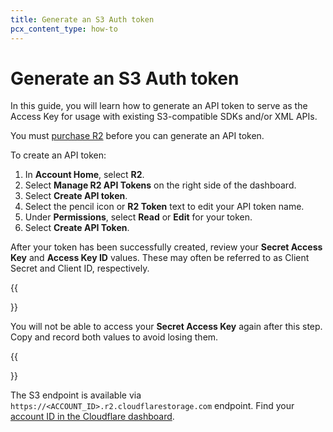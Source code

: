 ```yaml
---
title: Generate an S3 Auth token
pcx_content_type: how-to
---
```


# Generate an S3 Auth token

In this guide, you will learn how to generate an API token to serve as the Access Key for usage with existing S3-compatible SDKs and/or XML APIs.

You must [purchase R2](/r2/get-started/#purchase-r2) before you can generate an API token.

To create an API token:

1. In **Account Home**, select **R2**.
2. Select **Manage R2 API Tokens** on the right side of the dashboard.
3. Select **Create API token**.
4. Select the pencil icon or **R2 Token** text to edit your API token name.
5. Under **Permissions**, select **Read** or **Edit** for your token.
6. Select **Create API Token**.

After your token has been successfully created, review your **Secret Access Key** and **Access Key ID** values. These may often be referred to as Client Secret and Client ID, respectively.

{{<Aside type="warning">}}

You will not be able to access your **Secret Access Key** again after this step. Copy and record both values to avoid losing them.

{{</Aside>}}

The S3 endpoint is available via `https://<ACCOUNT_ID>.r2.cloudflarestorage.com` endpoint. Find your [account ID in the Cloudflare dashboard](/fundamentals/get-started/basic-tasks/find-account-and-zone-ids/).
